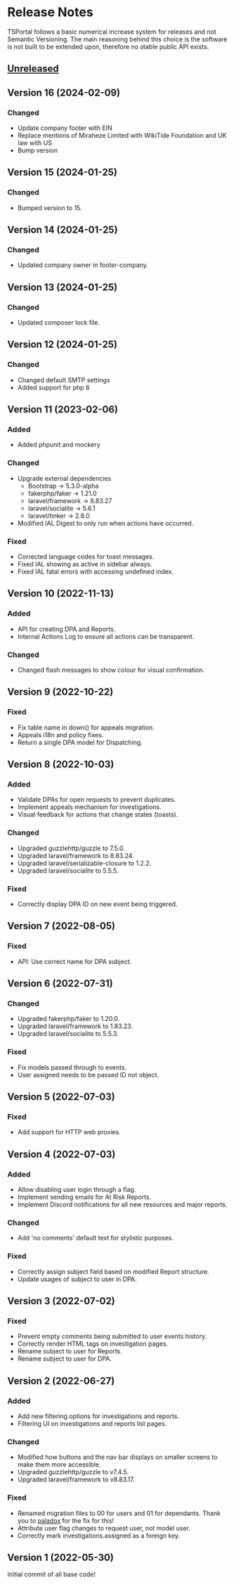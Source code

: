 # Release Notes

TSPortal follows a basic numerical increase system for releases and not Semantic Versioning.
The main reasoning behind this choice is the software is not built to be extended upon, therefore no stable public API exists.

## [Unreleased](https://github.com/miraheze/TSPortal/compare/v11...master)
## Version 16 (2024-02-09)

### Changed

- Update company footer with EIN
- Replace mentions of Miraheze Limited with WikiTide Foundation and UK law with US
- Bump version

## Version 15 (2024-01-25)

### Changed

- Bumped version to 15.

## Version 14 (2024-01-25)

### Changed

- Updated company owner in footer-company.

## Version 13 (2024-01-25)

### Changed

- Updated composer lock file.

## Version 12 (2024-01-25)

### Changed

- Changed default SMTP settings
- Added support for php 8

## Version 11 (2023-02-06)

### Added

- Added phpunit and mockery

### Changed

- Upgrade external dependencies
	- Bootstrap -> 5.3.0-alpha
	- fakerphp/faker -> 1.21.0
	- laravel/framework -> 8.83.27
	- laravel/socialite -> 5.6.1
	- laravel/tinker -> 2.8.0
- Modified IAL Digest to only run when actions have occurred.

### Fixed

- Corrected language codes for toast messages.
- Fixed IAL showing as active in sidebar always.
- Fixed IAL fatal errors with accessing undefined index.

## Version 10 (2022-11-13)

### Added

- API for creating DPA and Reports.
- Internal Actions Log to ensure all actions can be transparent.

### Changed

- Changed flash messages to show colour for visual confirmation.

## Version 9 (2022-10-22)

### Fixed

- Fix table name in down() for appeals migration.
- Appeals i18n and policy fixes.
- Return a single DPA model for Dispatching.

## Version 8 (2022-10-03)

### Added

- Validate DPAs for open requests to prevent duplicates.
- Implement appeals mechanism for investigations.
- Visual feedback for actions that change states (toasts).

### Changed

- Upgraded guzzlehttp/guzzle to 7.5.0.
- Upgraded laravel/framework to 8.83.24.
- Upgraded laravel/serializable-closure to 1.2.2.
- Upgraded laravel/socialite to 5.5.5.

### Fixed

- Correctly display DPA ID on new event being triggered.

## Version 7 (2022-08-05)

### Fixed

- API: Use correct name for DPA subject.

## Version 6 (2022-07-31)

### Changed

- Upgraded fakerphp/faker to 1.20.0.
- Upgraded laravel/framework to 1.83.23.
- Upgraded laravel/socialite to 5.5.3.

### Fixed

- Fix models passed through to events.
- User assigned needs to be passed ID not object.

## Version 5 (2022-07-03)

### Fixed

- Add support for HTTP web proxies.

## Version 4 (2022-07-03)

### Added

- Allow disabling user login through a flag.
- Implement sending emails for At Risk Reports.
- Implement Discord notifications for all new resources and major reports.

### Changed

- Add 'no comments' default text for stylistic purposes.

### Fixed

- Correctly assign subject field based on modified Report structure.
- Update usages of subject to user in DPA.

## Version 3 (2022-07-02)

### Fixed

- Prevent empty comments being submitted to user events history.
- Correctly render HTML tags on investigation pages.
- Rename subject to user for Reports.
- Rename subject to user for DPA.

## Version 2 (2022-06-27)

### Added

- Add new filtering options for investigations and reports.
- Filtering UI on investigations and reports list pages.

### Changed

- Modified how buttons and the nav bar displays on smaller screens to make them more accessible.
- Upgraded guzzlehttp/guzzle to v7.4.5.
- Upgraded laravel/framework to v8.83.17.

### Fixed

- Renamed migration files to 00 for users and 01 for dependants. Thank you to [paladox](https://github.com/paladox) for the fix for this!
- Attribute user flag changes to request user, not model user.
- Correctly mark investigations.assigned as a foreign key.

## Version 1 (2022-05-30)

Initial commit of all base code!
